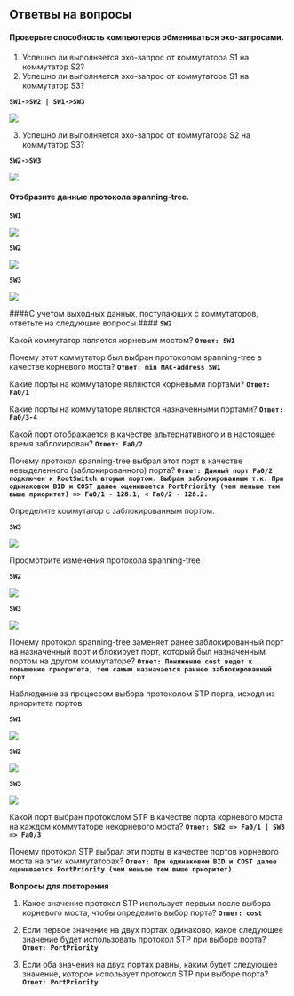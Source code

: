 ## Ответвы на вопросы ##

#### Проверьте способность компьютеров обмениваться эхо-запросами. ####

1. Успешно ли выполняется эхо-запрос от коммутатора S1 на коммутатор S2?
2. Успешно ли выполняется эхо-запрос от коммутатора S1 на коммутатор S3?

**`SW1->SW2 | SW1->SW3`**

![](https://github.com/gerasev1992/otus_NEP_24-25/blob/main/labs/lab002/img/lab002_ping.png)

3. Успешно ли выполняется эхо-запрос от коммутатора S2 на коммутатор S3?

**`SW2->SW3`**

![](https://github.com/gerasev1992/otus_NEP_24-25/blob/main/labs/lab002/img/lab002_ping2-3.png)

#### Отобразите данные протокола spanning-tree. ####

**`SW1`**

![](https://github.com/gerasev1992/otus_NEP_24-25/blob/main/labs/lab002/img/lab002_SW1(def).png)

**`SW2`**

![](https://github.com/gerasev1992/otus_NEP_24-25/blob/main/labs/lab002/img/lab002_SW2(def).png)

**`SW3`**

![](https://github.com/gerasev1992/otus_NEP_24-25/blob/main/labs/lab002/img/lab002_SW3(def).png)

####С учетом выходных данных, поступающих с коммутаторов, ответьте на следующие вопросы.#### **`SW2`**


Какой коммутатор является корневым мостом? **`Ответ: SW1`**

Почему этот коммутатор был выбран протоколом spanning-tree в качестве корневого моста?
**`Ответ: min MAC-address SW1`**

Какие порты на коммутаторе являются корневыми портами? **`Ответ: Fa0/1`**

Какие порты на коммутаторе являются назначенными портами? **`Ответ: Fa0/3-4`**

Какой порт отображается в качестве альтернативного и в настоящее время заблокирован? **`Ответ: Fa0/2`**

Почему протокол spanning-tree выбрал этот порт в качестве невыделенного (заблокированного) порта? **`Ответ: Данный порт Fa0/2 подключен к RootSwitch вторым портом. Выбран заблокированным т.к. При одинаковом BID и COST далее оценивается PortPriority (чем меньше тем выше приоритет) => Fa0/1 - 128.1, < Fa0/2 - 128.2.`**


Определите коммутатор с заблокированным портом.

**`SW3`**

![](https://github.com/gerasev1992/otus_NEP_24-25/blob/main/labs/lab002/img/lab002_SW3(def).png)

Просмотрите изменения протокола spanning-tree

**`SW2`**

![](https://github.com/gerasev1992/otus_NEP_24-25/blob/main/labs/lab002/img/lab002_SW2(cost).png)

**`SW3`**

![](https://github.com/gerasev1992/otus_NEP_24-25/blob/main/labs/lab002/img/lab002_SW3(cost).png)

Почему протокол spanning-tree заменяет ранее заблокированный порт на назначенный порт
и блокирует порт, который был назначенным портом на другом коммутаторе? **`Ответ: Понижение cost ведет к повышение приоритета, тем самым назначается раннее заблокированный порт`**

Наблюдение за процессом выбора протоколом STP порта, исходя из приоритета портов.

**`SW1`**

![](https://github.com/gerasev1992/otus_NEP_24-25/blob/main/labs/lab002/img/lab002_SW1(full).png)

**`SW2`**

![](https://github.com/gerasev1992/otus_NEP_24-25/blob/main/labs/lab002/img/lab002_SW2(full).png)

**`SW3`**

![](https://github.com/gerasev1992/otus_NEP_24-25/blob/main/labs/lab002/img/lab002_SW3(full).png)

Какой порт выбран протоколом STP в качестве порта корневого моста на каждом коммутаторе
некорневого моста? **`Ответ: SW2 => Fa0/1 | SW3 => Fa0/3`**

Почему протокол STP выбрал эти порты в качестве портов корневого моста на этих коммутаторах? **`Ответ: При одинаковом BID и COST далее оценивается PortPriority (чем меньше тем выше приоритет).`**

**Вопросы для повторения**
1. Какое значение протокол STP использует первым после выбора корневого моста, чтобы определить
выбор порта? **`Ответ: cost`**

3. Если первое значение на двух портах одинаково, какое следующее значение будет использовать
протокол STP при выборе порта? **`Ответ: PortPriority`**

4. Если оба значения на двух портах равны, каким будет следующее значение, которое использует
протокол STP при выборе порта? **`Ответ: PortPriority`**
